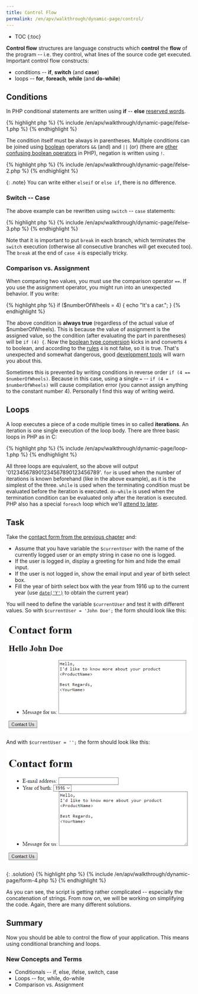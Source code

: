 ```yaml
---
title: Control Flow
permalink: /en/apv/walkthrough/dynamic-page/control/
---
```


* TOC
{:toc}

**Control flow** structures are language constructs which **control** the
**flow** of the program -- i.e. they control, what lines of the source
code get executed. Important control flow constructs:

- conditions -- **if**, **switch** (and **case**)
- loops -- **for**, **foreach**, **while** (and **do-while**)

## Conditions
In PHP conditional statements are written using **if** -- **else** 
[reserved words](/en/apv/articles/programming/#keywords).

{% highlight php %}
{% include /en/apv/walkthrough/dynamic-page/ifelse-1.php %}
{% endhighlight %}

The condition itself must be always in parentheses. Multiple conditions
can be joined using [boolean](/en/apv/articles/programming/#type-system) operators `&&` (and) 
and `||` (or) (there are [other confusing boolean operators](todo) in PHP), negation is
written using `!`.

{% highlight php %}
{% include /en/apv/walkthrough/dynamic-page/ifelse-2.php %}
{% endhighlight %}

{: .note}
You can write either `elseif` or `else if`, there is no difference.

### Switch -- Case
The above example can be rewritten using `switch` -- `case` statements:

{% highlight php %}
{% include /en/apv/walkthrough/dynamic-page/ifelse-3.php %}
{% endhighlight %}

Note that it is important to put `break` in each branch, which terminates the
`switch` execution (otherwise all consecutive branches will get executed too).
The `break` at the end of `case 4` is especially tricky.

### Comparison vs. Assignment
When comparing two values, you must use the comparison operator `==`.
If you use the assignment operator, you might run into an unexpected behavior.
If you write:

{% highlight php %}
if ($numberOfWheels = 4) {
    echo "It's a car.";
}
{% endhighlight %}

The above condition is **always true** (regardless of the actual value of $numberOfWheels).
This is because the value of assignment is the assigned value, so the condition
(after evaluating the part in parentheses) will be `if (4) {`. Now
the [boolean type conversion](/en/apv/walkthrough/dynamic-page/#boolean-conversions)
kicks in and converts `4` to boolean, and according to 
the [rules](/en/apv/walkthrough/dynamic-page/#boolean-conversions) `4` is not false, so it is true.
That's unexpected and somewhat dangerous, good [development tools](todo) will warn you about this.

Sometimes this is prevented by writing conditions in reverse order `if (4 == $numberOfWheels)`. Because in
this case, using a single `=` -- `if (4 = $numberOfWheels)` will cause compilation error (you cannot assign
anything to the constant number 4). Personally I find this way of writing weird.

## Loops
A loop executes a piece of a code multiple times in so called **iterations**. An iteration
is one single execution of the loop body. There are three basic loops in PHP as in C:

{% highlight php %}
{% include /en/apv/walkthrough/dynamic-page/loop-1.php %}
{% endhighlight %}

All three loops are equivalent, so the above will output '012345678901234567890123456789'.
`for` is used when the number of iterations is known beforehand (like in the above example),
as it is the simplest of the three. `while` is used when the terminating condition must be
evaluated before the iteration is executed. `do-while` is used when the termination condition
can be evaluated only after the iteration is executed. PHP also has a special `foreach` loop
which we'll [attend to later](/en/apv/walkthrough/dynamic-page/array/#traversing-arrays).

## Task
Take the [contact form from the previous chapter](/en/apv/walkthrough/dynamic-page/#task-1----contact-form) and:

- Assume that you have variable the `$currentUser` with the name of the currently logged user or an empty string in case no one is logged.
- If the user is logged in, display a greeting for him and hide the email input.
- If the user is not logged in, show the email input and year of birth select box.
- Fill the year of birth select box with the year from 1916 up to the current year 
(use [`date('Y')`](http://php.net/manual/en/function.date.php) to obtain the current year)

You will need to define the variable `$currentUser` and test it with different values. So with `$currentUser = 'John Doe';`
the form should look like this:

![Screenshot -- Introduction page](/en/apv/walkthrough/dynamic-page/form-4a.png)

And with `$currentUser = '';` the form should look like this:

![Screenshot -- Introduction page](/en/apv/walkthrough/dynamic-page/form-4b.png)

{: .solution}
{% highlight php %}
{% include /en/apv/walkthrough/dynamic-page/form-4.php %}
{% endhighlight %}

As you can see, the script is getting rather complicated -- especially the concatenation of
strings. From now on, we will be working on simplifying the code. Again, there are
many different solutions.

## Summary
Now you should be able to control the flow of your application. This means using conditional
branching and loops.

### New Concepts and Terms
- Conditionals -- if, else, ifelse, switch, case
- Loops -- for, while, do-while
- Comparison vs. Assignment

